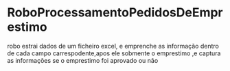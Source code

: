# RoboProcessamentoPedidosDeEmprestimo
robo estrai  dados de um ficheiro excel, e emprenche as informação dentro de cada campo carrespodente,apos ele
sobmente o emprestimo ,e captura as informações se o emprestimo foi aprovado ou não 




